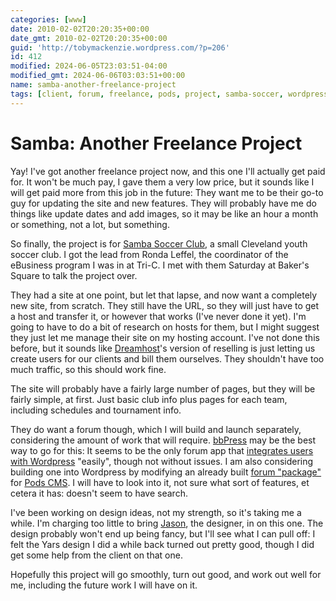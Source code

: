 ```yaml
---
categories: [www]
date: 2010-02-02T20:20:35+00:00
date_gmt: 2010-02-02T20:20:35+00:00
guid: 'http://tobymackenzie.wordpress.com/?p=206'
id: 412
modified: 2024-06-05T23:03:51-04:00
modified_gmt: 2024-06-06T03:03:51+00:00
name: samba-another-freelance-project
tags: [client, forum, freelance, pods, project, samba-soccer, wordpress]
---
```


Samba: Another Freelance Project
================================

Yay!  I've got another freelance project now, and this one I'll actually get paid for.  It won't be much pay, I gave them a very low price, but it sounds like I will get paid more from this job in the future:  They want me to be their go-to guy for updating the site and new features.  They will probably have me do things like update dates and add images, so it may be like an hour a month or something, not a lot, but something.

So finally, the project is for [Samba Soccer Club](http://sambasoccerclub.org), a small Cleveland youth soccer club.  I got the lead from Ronda Leffel, the coordinator of the eBusiness program I was in at Tri-C.  I met with them Saturday at Baker's Square to talk the project over.

They had a site at one point, but let that lapse, and now want a completely new site, from scratch.  They still have the URL, so they will just have to get a host and transfer it, or however that works (I've never done it yet).  I'm going to have to do a bit of research on hosts for them, but I might suggest they just let me manage their site on my hosting account.  I've not done this before, but it sounds like [Dreamhost](http://www.dreamhost.com/r.cgi?568062/green.cgi?tobymackenzie.com)'s version of reselling is just letting us create users for our clients and bill them ourselves.  They shouldn't have too much traffic, so this should work fine.

<!--more-->

The site will probably have a fairly large number of pages, but they will be fairly simple, at first.  Just basic club info plus pages for each team, including schedules and tournament info.

They do want a forum though, which I will build and launch separately, considering the amount of work that will require.  [bbPress](http://bbpress.org/) may be the best way to go for this: It seems to be the only forum app that [integrates users with Wordpress](http://bbpress.org/documentation/integration-with-wordpress/) "easily", though not without issues.  I am also considering building one into Wordpress by modifying an already built [forum "package"](http://pods.uproot.us/packages/pods-forums/) for [Pods CMS](http://pods.uproot.us/).  I will have to look into it, not sure what sort of features, et cetera it has:  doesn't seem to have search.

I've been working on design ideas, not my strength, so it's taking me a while.  I'm charging too little to bring [Jason](http://redgraffix.com), the designer, in on this one.  The design probably won't end up being fancy, but I'll see what I can pull off:  I felt the Yars design I did a while back turned out pretty good, though I did get some help from the client on that one.

Hopefully this project will go smoothly, turn out good, and work out well for me, including the future work I will have on it.
